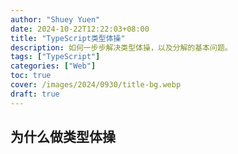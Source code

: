 ```yaml
---
author: "Shuey Yuen"
date: 2024-10-22T12:22:03+08:00
title: "TypeScript类型体操"
description: 如何一步步解决类型体操，以及分解的基本问题。
tags: ["TypeScript"]
categories: ["Web"]
toc: true
cover: /images/2024/0930/title-bg.webp
draft: true
---
```


## 为什么做类型体操
